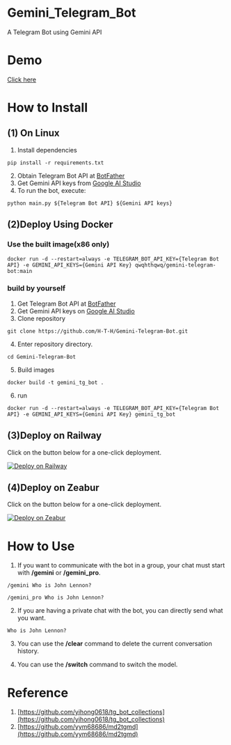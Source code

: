 # Gemini_Telegram_Bot
A Telegram Bot using Gemini API
# Demo
[Click here](https://t.me/gemini_telegram_demo_bot)

# How to Install
## (1) On Linux
1. Install dependencies
```
pip install -r requirements.txt
```
2. Obtain Telegram Bot API at [BotFather](https://t.me/BotFather)
3. Get Gemini API keys from [Google AI Studio](https://makersuite.google.com/app/apikey)
4. To run the bot, execute:
```
python main.py ${Telegram Bot API} ${Gemini API keys}
```
## (2)Deploy Using Docker
### Use the built image(x86 only)
```
docker run -d --restart=always -e TELEGRAM_BOT_API_KEY={Telegram Bot API} -e GEMINI_API_KEYS={Gemini API Key} qwqhthqwq/gemini-telegram-bot:main
```
### build by yourself
1. Get Telegram Bot API at [BotFather](https://t.me/BotFather)
2. Get Gemini API keys on [Google AI Studio](https://makersuite.google.com/app/apikey)
3. Clone repository
```
git clone https://github.com/H-T-H/Gemini-Telegram-Bot.git
```
4. Enter repository directory.
```
cd Gemini-Telegram-Bot
```
5. Build images
```
docker build -t gemini_tg_bot .
```
6. run
```
docker run -d --restart=always -e TELEGRAM_BOT_API_KEY={Telegram Bot API} -e GEMINI_API_KEYS={Gemini API Key} gemini_tg_bot
```

## (3)Deploy on Railway
Click on the button below for a one-click deployment.

[![Deploy on Railway](https://railway.app/button.svg)](https://railway.app/template/HIsbMv?referralCode=4LyW6R)

## (4)Deploy on Zeabur
Click on the button below for a one-click deployment.

[![Deploy on Zeabur](https://zeabur.com/button.svg)](https://zeabur.com/templates/V2870T)


# How to Use
1. If you want to communicate with the bot in a group, your chat must start with **/gemini** or **/gemini_pro**.
```
/gemini Who is John Lennon?
```
```
/gemini_pro Who is John Lennon?
```
2. If you are having a private chat with the bot, you can directly send what you want.
```
Who is John Lennon?
```
3. You can use the **/clear** command to delete the current conversation history.

4. You can use the **/switch** command to switch the model.




# Reference
1. [https://github.com/yihong0618/tg_bot_collections](https://github.com/yihong0618/tg_bot_collections)
2. [https://github.com/yym68686/md2tgmd](https://github.com/yym68686/md2tgmd)
